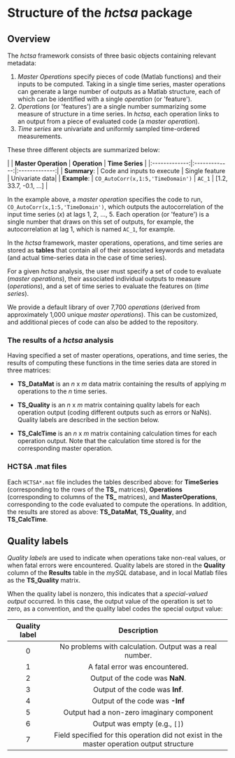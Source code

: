 # Structure of the *hctsa* package

## Overview

The *hctsa* framework consists of three basic objects containing relevant metadata:

1. *Master Operations* specify pieces of code (Matlab functions) and their inputs to be computed. Taking in a single time series, master operations can generate a large number of outputs as a Matlab structure, each of which can be identified with a single *operation* (or 'feature').
2. *Operations* (or 'features') are a single number summarizing some measure of structure in a time series. In *hctsa*, each operation links to an output from a piece of evaluated code (a *master operation*).
3. *Time series* are univariate and uniformly sampled time-ordered measurements.

These three different objects are summarized below:

| | **Master Operation** | **Operation** | **Time Series** |
|:-------------:|:-------------:|:-------------:|
| **Summary**: | Code and inputs to execute | Single feature | Univariate data|
| **Example**: | `CO_AutoCorr(x,1:5,'TimeDomain')` | `AC_1` | [1.2, 33.7, -0.1, ...] |

In the example above, a *master operation* specifies the code to run, `CO_AutoCorr(x,1:5,'TimeDomain')`, which outputs the autocorrelation of the input time series (*x*) at lags 1, 2, ..., 5.
Each operation (or 'feature') is a single number that draws on this set of outputs, for example, the autocorrelation at lag 1, which is named `AC_1`, for example.

In the *hctsa* framework, master operations, operations, and time series are stored as **tables** that contain all of their associated keywords and metadata (and actual time-series data in the case of time series).

For a given *hctsa* analysis, the user must specify a set of code to evaluate (*master operations*), their associated individual outputs to measure (*operations*), and a set of time series to evaluate the features on (*time series*).

We provide a default library of over 7,700 *operations* (derived from approximately 1,000 unique *master operations*).
This can be customized, and additional pieces of code can also be added to the repository.

### The results of a *hctsa* analysis
Having specified a set of master operations, operations, and time series, the results of computing these functions in the time series data are stored in three matrices:

-   **TS_DataMat** is an *n* x *m* data matrix containing the results of applying *m* operations to the *n* time series.

-   **TS_Quality** is an *n* x *m* matrix containing quality labels for each operation output (coding different outputs such as errors or NaNs).
Quality labels are described in the section below.

-   **TS_CalcTime** is an *n* x *m* matrix containing calculation times for each operation output. Note that the calculation time stored is for the corresponding master operation.

### HCTSA .mat files
Each `HCTSA*.mat` file includes the tables described above: for **TimeSeries** (corresponding to the rows of the **TS_** matrices), **Operations** (corresponding to columns of the **TS_** matrices), and **MasterOperations**, corresponding to the code evaluated to compute the operations.
In addition, the results are stored as above: **TS_DataMat**, **TS_Quality**, and **TS_CalcTime**.

## Quality labels

*Quality labels* are used to indicate when operations take non-real values, or when fatal errors were encountered.
Quality labels are stored in the **Quality** column of the **Results** table in the *mySQL* database, and in local Matlab files as the **TS_Quality** matrix.

When the quality label is nonzero, this indicates that a *special-valued output* occurred.
In this case, the output value of the operation is set to zero, as a convention, and the quality label codes the special output value:

| **Quality label** | **Description** |
|:-------------:|:-------------:|
| 0 | No problems with calculation. Output was a real number. |
| 1 | A fatal error was encountered. |
| 2 | Output of the code was **NaN**.|
| 3 | Output of the code was **Inf**. |
| 4 | Output of the code was **-Inf** |
| 5 | Output had a non-zero imaginary component |
| 6 | Output was empty (e.g., `[]`) |
| 7 | Field specified for this operation did not exist in the master operation output structure |

